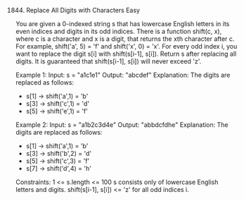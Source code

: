 1844. Replace All Digits with Characters
Easy

You are given a 0-indexed string s that has lowercase English letters in its even indices and digits in its odd indices.
There is a function shift(c, x), where c is a character and x is a digit, that returns the xth character after c.
For example, shift('a', 5) = 'f' and shift('x', 0) = 'x'.
For every odd index i, you want to replace the digit s[i] with shift(s[i-1], s[i]).
Return s after replacing all digits. It is guaranteed that shift(s[i-1], s[i]) will never exceed 'z'.

Example 1:
Input: s = "a1c1e1"
Output: "abcdef"
Explanation: The digits are replaced as follows:
- s[1] -> shift('a',1) = 'b'
- s[3] -> shift('c',1) = 'd'
- s[5] -> shift('e',1) = 'f'
  
Example 2:
Input: s = "a1b2c3d4e"
Output: "abbdcfdhe"
Explanation: The digits are replaced as follows:
- s[1] -> shift('a',1) = 'b'
- s[3] -> shift('b',2) = 'd'
- s[5] -> shift('c',3) = 'f'
- s[7] -> shift('d',4) = 'h'
 
Constraints:
1 <= s.length <= 100
s consists only of lowercase English letters and digits.
shift(s[i-1], s[i]) <= 'z' for all odd indices i.
